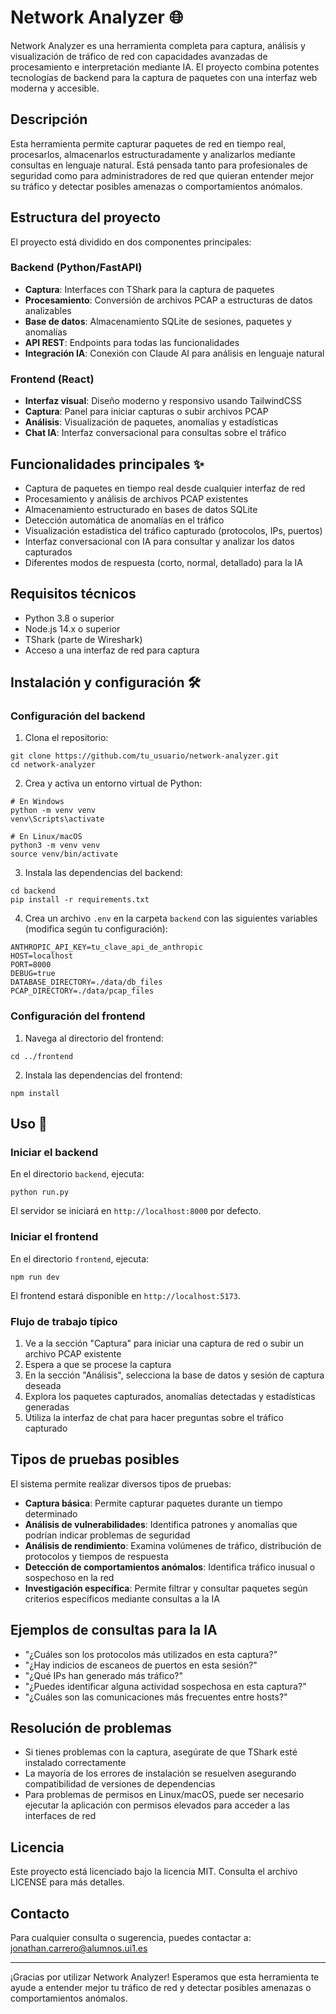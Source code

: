 # Network Analyzer 🌐

Network Analyzer es una herramienta completa para captura, análisis y visualización de tráfico de red con capacidades avanzadas de procesamiento e interpretación mediante IA. El proyecto combina potentes tecnologías de backend para la captura de paquetes con una interfaz web moderna y accesible.

## Descripción

Esta herramienta permite capturar paquetes de red en tiempo real, procesarlos, almacenarlos estructuradamente y analizarlos mediante consultas en lenguaje natural. Está pensada tanto para profesionales de seguridad como para administradores de red que quieran entender mejor su tráfico y detectar posibles amenazas o comportamientos anómalos.

## Estructura del proyecto

El proyecto está dividido en dos componentes principales:

### Backend (Python/FastAPI)
- **Captura**: Interfaces con TShark para la captura de paquetes
- **Procesamiento**: Conversión de archivos PCAP a estructuras de datos analizables
- **Base de datos**: Almacenamiento SQLite de sesiones, paquetes y anomalías
- **API REST**: Endpoints para todas las funcionalidades
- **Integración IA**: Conexión con Claude AI para análisis en lenguaje natural

### Frontend (React)
- **Interfaz visual**: Diseño moderno y responsivo usando TailwindCSS
- **Captura**: Panel para iniciar capturas o subir archivos PCAP
- **Análisis**: Visualización de paquetes, anomalías y estadísticas
- **Chat IA**: Interfaz conversacional para consultas sobre el tráfico

## Funcionalidades principales ✨

- Captura de paquetes en tiempo real desde cualquier interfaz de red
- Procesamiento y análisis de archivos PCAP existentes
- Almacenamiento estructurado en bases de datos SQLite
- Detección automática de anomalías en el tráfico
- Visualización estadística del tráfico capturado (protocolos, IPs, puertos)
- Interfaz conversacional con IA para consultar y analizar los datos capturados
- Diferentes modos de respuesta (corto, normal, detallado) para la IA

## Requisitos técnicos

- Python 3.8 o superior
- Node.js 14.x o superior
- TShark (parte de Wireshark)
- Acceso a una interfaz de red para captura

## Instalación y configuración 🛠️

### Configuración del backend

1. Clona el repositorio:
```
git clone https://github.com/tu_usuario/network-analyzer.git
cd network-analyzer
```

2. Crea y activa un entorno virtual de Python:
```
# En Windows
python -m venv venv
venv\Scripts\activate

# En Linux/macOS
python3 -m venv venv
source venv/bin/activate
```

3. Instala las dependencias del backend:
```
cd backend
pip install -r requirements.txt
```

4. Crea un archivo `.env` en la carpeta `backend` con las siguientes variables (modifica según tu configuración):
```
ANTHROPIC_API_KEY=tu_clave_api_de_anthropic
HOST=localhost
PORT=8000
DEBUG=true
DATABASE_DIRECTORY=./data/db_files
PCAP_DIRECTORY=./data/pcap_files
```

### Configuración del frontend

1. Navega al directorio del frontend:
```
cd ../frontend
```

2. Instala las dependencias del frontend:
```
npm install
```

## Uso 🚀

### Iniciar el backend

En el directorio `backend`, ejecuta:
```
python run.py
```

El servidor se iniciará en `http://localhost:8000` por defecto.

### Iniciar el frontend

En el directorio `frontend`, ejecuta:
```
npm run dev
```

El frontend estará disponible en `http://localhost:5173`.

### Flujo de trabajo típico

1. Ve a la sección "Captura" para iniciar una captura de red o subir un archivo PCAP existente
2. Espera a que se procese la captura
3. En la sección "Análisis", selecciona la base de datos y sesión de captura deseada
4. Explora los paquetes capturados, anomalías detectadas y estadísticas generadas
5. Utiliza la interfaz de chat para hacer preguntas sobre el tráfico capturado

## Tipos de pruebas posibles

El sistema permite realizar diversos tipos de pruebas:

- **Captura básica**: Permite capturar paquetes durante un tiempo determinado
- **Análisis de vulnerabilidades**: Identifica patrones y anomalías que podrían indicar problemas de seguridad
- **Análisis de rendimiento**: Examina volúmenes de tráfico, distribución de protocolos y tiempos de respuesta
- **Detección de comportamientos anómalos**: Identifica tráfico inusual o sospechoso en la red
- **Investigación específica**: Permite filtrar y consultar paquetes según criterios específicos mediante consultas a la IA

## Ejemplos de consultas para la IA

- "¿Cuáles son los protocolos más utilizados en esta captura?"
- "¿Hay indicios de escaneos de puertos en esta sesión?"
- "¿Qué IPs han generado más tráfico?"
- "¿Puedes identificar alguna actividad sospechosa en esta captura?"
- "¿Cuáles son las comunicaciones más frecuentes entre hosts?"

## Resolución de problemas

- Si tienes problemas con la captura, asegúrate de que TShark esté instalado correctamente
- La mayoría de los errores de instalación se resuelven asegurando compatibilidad de versiones de dependencias
- Para problemas de permisos en Linux/macOS, puede ser necesario ejecutar la aplicación con permisos elevados para acceder a las interfaces de red

## Licencia

Este proyecto está licenciado bajo la licencia MIT. Consulta el archivo LICENSE para más detalles.

## Contacto

Para cualquier consulta o sugerencia, puedes contactar a:
jonathan.carrero@alumnos.ui1.es

---

¡Gracias por utilizar Network Analyzer! Esperamos que esta herramienta te ayude a entender mejor tu tráfico de red y detectar posibles amenazas o comportamientos anómalos.
